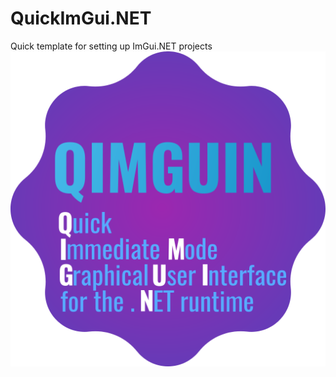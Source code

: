 # QuickImGui.NET
Quick template for setting up ImGui.NET projects
![QIMGUIN-PixTeller](https://github.com/Vawlpe/QuickImGui.NET/raw/main/src/examples/QuickImGuiNET.Example.Veldrid/Icon.png)
